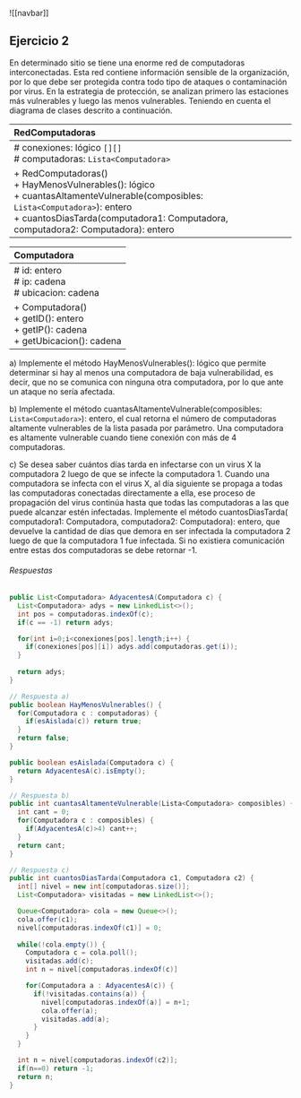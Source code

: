 ![[navbar]]
## Ejercicio 2
En determinado sitio se tiene una enorme red de computadoras interconectadas. Esta red contiene información sensible de la organización, por lo que debe ser protegida contra todo tipo de ataques o contaminación por virus. En la estrategia de protección, se analizan primero las estaciones más vulnerables y luego las menos vulnerables. Teniendo en cuenta el diagrama de clases descrito a continuación.

| RedComputadoras                                                                                                                                                                                                           |
| :------------------------------------------------------------------------------------------------------------------------------------------------------------------------------------------------------------------------ |
| # conexiones: lógico `[][]`<br># computadoras: `Lista<Computadora>`                                                                                                                                                       |
| + RedComputadoras()<br>+ HayMenosVulnerables(): lógico<br>+ cuantasAltamenteVulnerable(composibles: <br>`Lista<Computadora>`): entero<br>+ cuantosDiasTarda(computadora1: Computadora, computadora2: Computadora): entero |

| Computadora                                                                           |
| :------------------------------------------------------------------------------------ |
| # id: entero<br># ip: cadena<br># ubicacion: cadena                                   |
| + Computadora()<br>+ getID(): entero<br>+ getIP(): cadena<br>+ getUbicacion(): cadena |
a) Implemente el método HayMenosVulnerables(): lógico que permite determinar si hay al menos una computadora de baja vulnerabilidad, es decir, que no se comunica con ninguna otra computadora, por lo que ante un ataque no sería afectada.

b) Implemente el método cuantasAltamenteVulnerable(composibles: `Lista<Computadora>`): entero, el cual retorna el número de computadoras altamente vulnerables de la lista pasada por parámetro. Una computadora es altamente vulnerable cuando tiene conexión con más de 4 computadoras.

c) Se desea saber cuántos días tarda en infectarse con un virus X la computadora 2 luego de que se infecte la computadora 1. Cuando una computadora se infecta con el virus X, al día siguiente se propaga a todas las computadoras conectadas directamente a ella, ese proceso de propagación del virus continúa hasta que todas las computadoras a las que puede alcanzar estén infectadas. Implemente el método cuantosDiasTarda( computadora1: Computadora, computadora2: Computadora): entero, que devuelve la cantidad de días que demora en ser infectada la computadora 2 luego de que la computadora 1 fue infectada. Si no existiera comunicación entre estas dos computadoras se debe retornar -1.


###### Respuestas
```java
public List<Computadora> AdyacentesA(Computadora c) {
  List<Computadora> adys = new LinkedList<>();
  int pos = computadoras.indexOf(c);
  if(c == -1) return adys;

  for(int i=0;i<conexiones[pos].length;i++) {
    if(conexiones[pos][i]) adys.add(computadoras.get(i));
  }
  
  return adys;
}
```

```java
// Respuesta a)
public boolean HayMenosVulnerables() {
  for(Computadora c : computadoras) {
    if(esAislada(c)) return true;
  }
  return false;
}

public boolean esAislada(Computadora c) {
  return AdyacentesA(c).isEmpty();
}
```

```java
// Respuesta b)
public int cuantasAltamenteVulnerable(Lista<Computadora> composibles) {
  int cant = 0;
  for(Computadora c : composibles) {
    if(AdyacentesA(c)>4) cant++;
  }
  return cant;
}
```

```java
// Respuesta c)
public int cuantosDiasTarda(Computadora c1, Computadora c2) {
  int[] nivel = new int[computadoras.size()];
  List<Computadora> visitadas = new LinkedList<>();

  Queue<Computadora> cola = new Queue<>();
  cola.offer(c1);
  nivel[computadoras.indexOf(c1)] = 0;
  
  while(!cola.empty()) {
    Computadora c = cola.poll();
    visitadas.add(c);
    int n = nivel[computadoras.indexOf(c)]

    for(Computadora a : AdyacentesA(c)) {
      if(!visitadas.contains(a)) {
        nivel[computadoras.indexOf(a)] = n+1;
        cola.offer(a);
        visitadas.add(a);
      }
    }
  }

  int n = nivel[computadoras.indexOf(c2)];
  if(n==0) return -1;
  return n;
}

```

